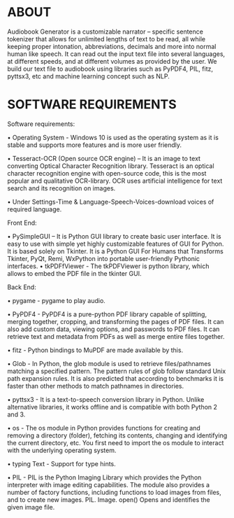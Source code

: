 # ABOUT
Audiobook Generator is a customizable narrator – specific sentence tokenizer that allows for unlimited lengths of text to be read, all while keeping proper intonation, abbreviations, decimals and more into normal human like speech.
It can read out the input text file into several languages, at different speeds, and at different volumes as provided by the user. We build our text file to audiobook using libraries such as PyPDF4, PIL, fitz, pyttsx3, etc and machine learning concept such as NLP.
# SOFTWARE REQUIREMENTS
Software requirements:

•	Operating System - Windows 10 is used as the operating system as it is stable and supports more features and is more user friendly.

•	Tesseract-OCR (Open source OCR engine) – It is an image to text converting Optical Character Recognition library. Tesseract is an optical character recognition engine with open-source code, this is the most popular and qualitative OCR-library. OCR uses artificial intelligence for text search and its recognition on images.

•	Under Settings-Time & Language-Speech-Voices-download voices of required language.

  Front End:


•	PySimpleGUI – It is Python GUI library to create basic user interface. It is easy to use with simple yet highly customizable features of GUI for Python. It is based solely on Tkinter. It is a Python GUI For Humans that Transforms Tkinter, PyQt, Remi, WxPython into portable user-friendly Pythonic interfaces.
•	tkPDFfViewer - The tkPDFViewer is python library, which allows to embed the PDF file in the tkinter GUI.


  Back End:
  

•	pygame - pygame to play audio.

•	PyPDF4 - PyPDF4 is a pure-python PDF library capable of splitting, merging together, cropping, and transforming the pages of PDF files. It can also add custom data, viewing options, and passwords to PDF files. It can retrieve text and metadata from PDFs as well as merge entire files together.

•	fitz - Python bindings to MuPDF are made available by this.

•	Glob - In Python, the glob module is used to retrieve files/pathnames matching a specified pattern. The pattern rules of glob follow standard Unix path expansion rules. It is also predicted that according to benchmarks it is faster than other methods to match pathnames in directories.

•	pyttsx3 - It is a text-to-speech conversion library in Python. Unlike alternative libraries, it works offline and is compatible with both Python 2 and 3.

•	os - The os module in Python provides functions for creating and removing a directory (folder), fetching its contents, changing and identifying the current directory, etc. You first need to import the os module to interact with the underlying operating system.

•	typing Text - Support for type hints.

•	PIL - PIL is the Python Imaging Library which provides the Python interpreter with image editing capabilities. The module also provides a number of factory functions, including functions to load images from files, and to create new images. PIL. Image. open() Opens and identifies the given image file.


